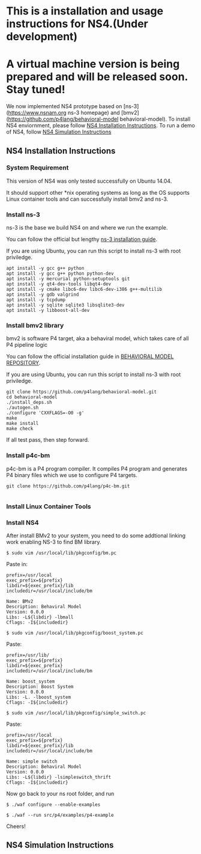 
# This is a installation and usage instructions for NS4.(Under development) 

# A virtual machine version is being prepared and will be released soon. Stay tuned!

We now implemented NS4 prototype based on [ns-3](https://www.nsnam.org ns-3 homepage) and [bmv2](https://github.com/p4lang/behavioral-model behavioral-model). To install NS4 enviornment, please follow  [NS4 Installation Instructions](#install). To run a demo of NS4, follow [NS4 Simulation Instructions](#simulate)

## <a name="install">NS4 Installation Instructions</a>

### System Requirement

This version of NS4 was only tested successfully on Ubuntu 14.04.

It should support other *nix operating systems as long as the OS supports Linux container tools and can successfully install bmv2 and ns-3.

### Install ns-3

ns-3 is the base we build NS4 on and where we run the example.

You can follow the official but lengthy [ns-3 installation guide](https://www.nsnam.org/wiki/Installation).

If you are using Ubuntu, you can run this script to install ns-3 with root priviledge.

```
apt install -y gcc g++ python
apt install -y gcc g++ python python-dev
apt install -y mercurial python-setuptools git
apt install -y qt4-dev-tools libqt4-dev
apt install -y cmake libc6-dev libc6-dev-i386 g++-multilib
apt install -y gdb valgrind 
apt install -y tcpdump
apt install -y sqlite sqlite3 libsqlite3-dev
apt install -y libboost-all-dev
```

### Install bmv2 library

bmv2 is software P4 target, aka a behaviral model, which takes care of all P4 pipeline logic 

You can follow the official installation guide in [BEHAVIORAL MODEL REPOSITORY](https://github.com/p4lang/behavioral-model).

If you are using Ubuntu, you can run this script to install ns-3 with root priviledge.

```
git clone https://github.com/p4lang/behavioral-model.git
cd behavioral-model
./install_deps.sh
./autogen.sh
./configure 'CXXFLAGS=-O0 -g'
make
make install
make check
```

If all test pass, then step forward.

### Install p4c-bm

p4c-bm is a P4 program compiler. It compiles P4 program and generates P4 binary files which we use to configure P4 targets.

```
git clone https://github.com/p4lang/p4c-bm.git


```



### Install Linux Container Tools 

### Install NS4



After install BMv2 to your system, you need to do some addtional linking work enabling NS-3 to find BM library.

`$ sudo vim /usr/local/lib/pkgconfig/bm.pc`

Paste in:
```
prefix=/usr/local
exec_prefix=${prefix}
libdir=${exec_prefix}/lib
includedir=/usr/local/include/bm

Name: BMv2
Description: Behaviral Model
Version: 0.0.0
Libs: -L${libdir} -lbmall
Cflags: -I${includedir}

```

`$ sudo vim /usr/local/lib/pkgconfig/boost_system.pc`

Paste:

```
prefix=/usr/lib/
exec_prefix=${prefix}
libdir=${exec_prefix}
includedir=/usr/local/include/bm

Name: boost_system
Description: Boost System
Version: 0.0.0
Libs: -L. -lboost_system
Cflags: -I${includedir}

```

`$ sudo vim /usr/local/lib/pkgconfig/simple_switch.pc`

Paste:

``` 
prefix=/usr/local
exec_prefix=${prefix}
libdir=${exec_prefix}/lib
includedir=/usr/local/include/bm

Name: simple switch
Description: Behaviral Model
Version: 0.0.0
Libs: -L${libdir} -lsimpleswitch_thrift
Cflags: -I${includedir}
```



Now go back to your ns root folder, and run 

`$ ./waf configure --enable-examples`

`$ ./waf --run src/p4/examples/p4-example`

Cheers!

## <a name="simulate">NS4 Simulation Instructions</a>
